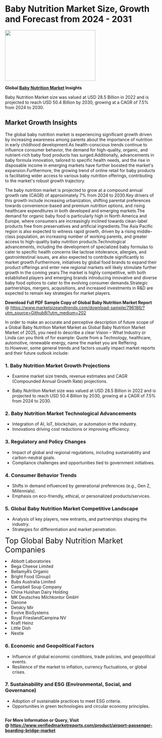 <H1>Baby Nutrition Market Size, Growth and Forecast from 2024 - 2031</H1><img class="aligncenter size-medium wp-image-584254" src="https://thirdeyenews.in/wp-content/uploads/2024/09/Global-Market-Research-300x168.jpeg" alt="" width="300" height="168" /><p><strong>Global&nbsp;<a href="https://www.marketsizeandtrends.com/download-sample/796186/?utm_source=Github8j?utm_medium=202">Baby Nutrition Market</a> Insights</strong></p><p>Baby Nutrition Market size was valued at USD 28.5 Billion in 2022 and is projected to reach USD 50.4 Billion by 2030, growing at a CAGR of 7.5% from 2024 to 2030.</p><p><h2>Market Growth Insights</h2> <p>The global baby nutrition market is experiencing significant growth driven by increasing awareness among parents about the importance of nutrition in early childhood development.As health-conscious trends continue to influence consumer behavior, the demand for high-quality, organic, and nutrient-rich baby food products has surged.Additionally, advancements in baby formula innovation, tailored to specific health needs, and the rise in disposable income in emerging markets have further boosted the market's expansion.Furthermore, the growing trend of online retail for baby products is facilitating wider access to various baby nutrition offerings, contributing to the market's robust growth trajectory.</p> <p>The baby nutrition market is projected to grow at a compound annual growth rate (CAGR) of approximately 7% from 2024 to 2030.Key drivers of this growth include increasing urbanization, shifting parental preferences towards convenience-based and premium nutrition options, and rising healthcare expenditures in both developed and emerging markets.The demand for organic baby food is particularly high in North America and Europe, where consumers are increasingly inclined towards clean-label products free from preservatives and artificial ingredients.The Asia Pacific region is also expected to witness rapid growth, driven by a rising middle-class population, an increasing number of working parents, and greater access to high-quality baby nutrition products.Technological advancements, including the development of specialized baby formulas to cater to specific health concerns like lactose intolerance, allergies, and gastrointestinal issues, are also expected to contribute significantly to market growth.Furthermore, initiatives by global food brands to expand their product offerings and enter new regional markets will likely stimulate further growth in the coming years.The market is highly competitive, with both established players and emerging brands introducing innovative and diverse baby food options to cater to the evolving consumer demands.Strategic partnerships, mergers, acquisitions, and increased investments in R&D are expected to remain key strategies for market players.<p><span class=""><strong>Download Full PDF Sample Copy of Global Baby Nutrition Market Report</strong> @ <a href="https://www.marketsizeandtrends.com/download-sample/796186/?utm_source=Github8j?utm_medium=202" target="_blank">https://www.marketsizeandtrends.com/download-sample/796186/?utm_source=Github8j?utm_medium=202</a></span></p><p>In order to make an accurate and perceptive description of future scope of a Global&nbsp;Baby Nutrition Market Market as Global&nbsp;Baby Nutrition Market Market of 2025, you need to describe a clear Vision &ndash; What Industry or Linda can you think of for example: Quote from a Technology, healthcare, automotive, renewable energy, name the market you are Reffering to.However, some general trends and factors usually impact market reports and their future outlook include:</p><h3>1.&nbsp;<strong>Baby Nutrition Market Growth Projections</strong></h3><ul><li>Examine market size trends, revenue estimates and CAGR (Compounded Annual Growth Rate) projections.</li><li><p>Baby Nutrition Market size was valued at USD 28.5 Billion in 2022 and is projected to reach USD 50.4 Billion by 2030, growing at a CAGR of 7.5% from 2024 to 2030.</p></li></ul><h3>2.&nbsp;<strong>Baby Nutrition Market Technological Advancements</strong></h3><ul><li>Integration of AI, IoT, blockchain, or automation in the industry.</li><li>Innovations driving cost reductions or improving efficiency.</li></ul><h3>3.&nbsp;<strong>Regulatory and Policy Changes</strong></h3><ul><li>Impact of global and regional regulations, including sustainability and carbon-neutral goals.</li><li>Compliance challenges and opportunities tied to government initiatives.</li></ul><h3>4.&nbsp;<strong>Consumer Behavior Trends</strong></h3><ul><li>Shifts in demand influenced by generational preferences (e.g., Gen Z, Millennials).</li><li>Emphasis on eco-friendly, ethical, or personalized products/services.</li></ul><h3>5.&nbsp;<strong>Global Baby Nutrition Market Competitive Landscape</strong></h3><ul><li>Analysis of key players, new entrants, and partnerships shaping the industry.</li><li>Strategies for differentiation and market penetration.</li></ul><p data-pm-slice="1 1 []"><span style="color: inherit; font-family: inherit; font-size: 25px;">Top Global Baby Nutrition Market Companies</span></p><div class="" data-test-id=""><p><li>Abbott Laboratories</li><li> Bega Cheese Limited</li><li> BellamyÂ’s Organic</li><li> Bright Food (Group)</li><li> Bubs Australia Limited</li><li> Campbell Soup Company</li><li> China Huishan Dairy Holding</li><li> MK Deutsches Milchkontor GmbH</li><li> Danone</li><li> Detskiy Mir</li><li> Evolve BioSystems</li><li> Royal FrieslandCampina NV</li><li> Kraft Heinz</li><li> Little Dish</li><li> Nestle</li></p></div><h3>6.&nbsp;<strong>Economic and Geopolitical Factors</strong></h3><ul><li>Influence of global economic conditions, trade policies, and geopolitical events.</li><li>Resilience of the market to inflation, currency fluctuations, or global crises.</li></ul><h3>7.&nbsp;<strong>Sustainability and ESG (Environmental, Social, and Governance)</strong></h3><ul><li>Adoption of sustainable practices to meet ESG criteria.</li><li>Opportunities in green technologies and circular economy principles.</li></ul><h2><strong style="font-size: 14px;">For More Information or Query, Visit @&nbsp;</strong><a style="background-color: #ffffff; font-size: 14px;" href="https://www.marketsizeandtrends.com/report/baby-nutrition-market/" target="_blank">https://www.verifiedmarketreports.com/product/airport-passenger-boarding-bridge-market</a></h2>